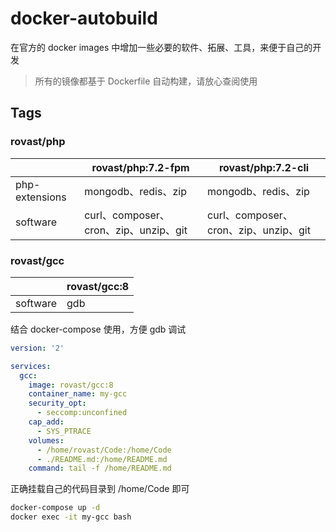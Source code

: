 # docker-autobuild

在官方的 docker images 中增加一些必要的软件、拓展、工具，来便于自己的开发

> 所有的镜像都基于 Dockerfile 自动构建，请放心查阅使用

## Tags

### rovast/php

|            | rovast/php:7.2-fpm                    | rovast/php:7.2-cli                    |
| ---------- | ------------------------------------- | ------------------------------------- |
| php-extensions | mongodb、redis、zip                   | mongodb、redis、zip                   |
| software   | curl、composer、cron、zip、unzip、git | curl、composer、cron、zip、unzip、git |

### rovast/gcc

|            | rovast/gcc:8                    |
| ---------- | ------------------------------- |
| software   | gdb |

结合 docker-compose 使用，方便 gdb 调试

```yaml
version: '2'

services:
  gcc:
    image: rovast/gcc:8
    container_name: my-gcc
    security_opt:
      - seccomp:unconfined
    cap_add:
      - SYS_PTRACE
    volumes:
      - /home/rovast/Code:/home/Code
      - ./README.md:/home/README.md
    command: tail -f /home/README.md
```

正确挂载自己的代码目录到 /home/Code 即可

```bash
docker-compose up -d
docker exec -it my-gcc bash
```
